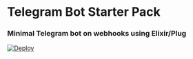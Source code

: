 # Telegram Bot Starter Pack
### Minimal Telegram bot on webhooks using Elixir/Plug

[![Deploy](https://www.herokucdn.com/deploy/button.svg)](https://heroku.com/deploy?template=https://github.com/omohokcoj/telegram_bot_starter_pack)
